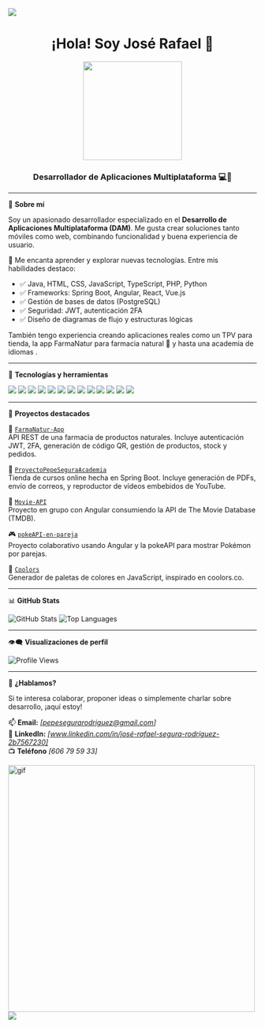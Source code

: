 <img src="[https://imgur.com/Eiva7Os](https://imgur.com/gallery/banner-nVW9CFg)"/>


<h1 align="center">¡Hola! Soy José Rafael 👋</h1>

<p align="center">
  <img src="https://media.giphy.com/media/LMt9638dO8dftAjtco/giphy.gif" width="200"/>
</p>

<h3 align="center">Desarrollador de Aplicaciones Multiplataforma 💻📱</h3>

---

🎯 **Sobre mí**

Soy un apasionado desarrollador especializado en el **Desarrollo de Aplicaciones Multiplataforma (DAM)**. Me gusta crear soluciones tanto móviles como web, combinando funcionalidad y buena experiencia de usuario.

💬 Me encanta aprender y explorar nuevas tecnologías. Entre mis habilidades destaco:

- ✅ Java, HTML, CSS, JavaScript, TypeScript, PHP, Python
- ✅ Frameworks: Spring Boot, Angular, React, Vue.js
- ✅ Gestión de bases de datos (PostgreSQL)
- ✅ Seguridad: JWT, autenticación 2FA
- ✅ Diseño de diagramas de flujo y estructuras lógicas

También tengo experiencia creando aplicaciones reales como un TPV para tienda,  la app FarmaNatur para farmacia natural 🌿 y hasta una academia de idiomas .

---

🧰 **Tecnologías y herramientas**

<p align="left">
  <img src="https://img.shields.io/badge/Java-ED8B00?style=for-the-badge&logo=java&logoColor=white"/>
  <img src="https://img.shields.io/badge/HTML5-E34F26?style=for-the-badge&logo=html5&logoColor=white"/>
  <img src="https://img.shields.io/badge/CSS3-1572B6?style=for-the-badge&logo=css3&logoColor=white"/>
  <img src="https://img.shields.io/badge/JavaScript-F7DF1E?style=for-the-badge&logo=javascript&logoColor=black"/>
  <img src="https://img.shields.io/badge/TypeScript-3178C6?style=for-the-badge&logo=typescript&logoColor=white"/>
  <img src="https://img.shields.io/badge/PHP-777BB4?style=for-the-badge&logo=php&logoColor=white"/>
  <img src="https://img.shields.io/badge/Python-3776AB?style=for-the-badge&logo=python&logoColor=white"/>
  <img src="https://img.shields.io/badge/React-20232A?style=for-the-badge&logo=react&logoColor=61DAFB"/>
  <img src="https://img.shields.io/badge/Vue.js-35495E?style=for-the-badge&logo=vue.js&logoColor=4FC08D"/>
  <img src="https://img.shields.io/badge/Spring%20Boot-6DB33F?style=for-the-badge&logo=springboot&logoColor=white"/>
  <img src="https://img.shields.io/badge/PostgreSQL-336791?style=for-the-badge&logo=postgresql&logoColor=white"/>
  <img src="https://img.shields.io/badge/Linux-FCC624?style=for-the-badge&logo=linux&logoColor=black"/>
  <img src="https://img.shields.io/badge/GitHub-181717?style=for-the-badge&logo=github&logoColor=white"/>
</p>


---

📌 **Proyectos destacados**

🧪 [`FarmaNatur-App`](https://github.com/ppsegur/FarmaNatur-App)  
API REST de una farmacia de productos naturales. Incluye autenticación JWT, 2FA, generación de código QR, gestión de productos, stock y pedidos.

🧾 [`ProyectoPepeSeguraAcademia`](https://github.com/ppsegur/ProyectoPepeSeguraAcademia)  
Tienda de cursos online hecha en Spring Boot. Incluye generación de PDFs, envío de correos, y reproductor de vídeos embebidos de YouTube.

🎥 [`Movie-API`](https://github.com/ppsegur/Movie-API)  
Proyecto en grupo con Angular consumiendo la API de The Movie Database (TMDB).

🎮 [`pokeAPI-en-pareja`](https://github.com/pablocamara9/pokeAPI-en-parejas)  
Proyecto colaborativo usando Angular y la pokeAPI para mostrar Pokémon por parejas.

🎨 [`Coolors`](https://github.com/ppsegur/Coolors)  
Generador de paletas de colores en JavaScript, inspirado en coolors.co.

---

📊 **GitHub Stats**

<p align="left">
  <img src="https://github-readme-stats.vercel.app/api?username=ppsegur&show_icons=true&theme=tokyonight" alt="GitHub Stats"/>
  <img src="https://github-readme-stats.vercel.app/api/top-langs/?username=ppsegur&layout=compact&theme=tokyonight" alt="Top Languages"/>
</p>

---

👁‍🗨 **Visualizaciones de perfil**

![Profile Views](https://komarev.com/ghpvc/?username=ppsegur&label=Profile%20views&color=0e75b6&style=flat)

---

🎯 **¿Hablamos?**

Si te interesa colaborar, proponer ideas o simplemente charlar sobre desarrollo, ¡aquí estoy!

📫 **Email:** _[pepesegurarodriguez@gmail.com]_  
🔗 **LinkedIn:** _[www.linkedin.com/in/josé-rafael-segura-rodríguez-2b7567230]_  
📺 **Teléfono** _[606 79 59 33]_


 <img src="https://media3.giphy.com/media/v1.Y2lkPTc5MGI3NjExbXBuZTh3ancyNmRhMHJyMDFobDhxemg1NWZlemlpNmx4aDdqYjM3biZlcD12MV9pbnRlcm5hbF9naWZfYnlfaWQmY3Q9Zw/JqmupuTVZYaQX5s094/giphy.gif" alt="gif" width="500"/>
<img src = "https://smashdle.net/img/CompleteAll.ef23147a.png" />

